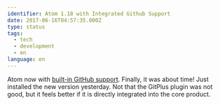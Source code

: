 ```yaml
---
identifier: Atom 1.18 with Integrated Github Support
date: 2017-06-16T04:57:35.000Z
type: status
tags:
  - tech
  - development
  - en
language: en
---
```


Atom now with [built-in GitHub support](https://github.atom.io/). Finally, it was about time! Just installed the new version yesterday. Not that the GitPlus plugin was not good, but it feels better if it is directly integrated into the core product.
